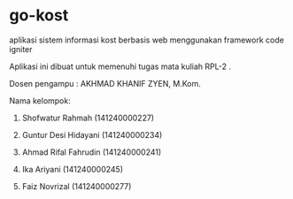 # go-kost
aplikasi sistem informasi kost berbasis web menggunakan framework code igniter


Aplikasi ini dibuat untuk memenuhi tugas mata kuliah RPL-2 .

Dosen pengampu : AKHMAD KHANIF ZYEN, M.Kom.


Nama kelompok:

1. Shofwatur Rahmah       (141240000227) 

2. Guntur Desi Hidayani   (141240000234)

3. Ahmad Rifal Fahrudin   (141240000241)

4. Ika Ariyani            (141240000245)

5. Faiz Novrizal          (141240000277)
